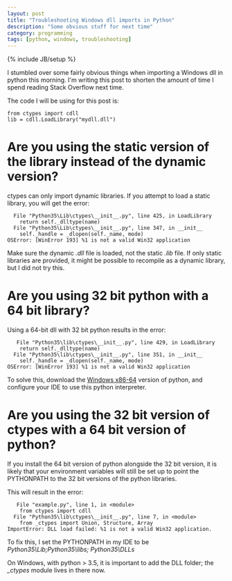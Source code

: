 ```yaml
---
layout: post
title: "Troubleshooting Windows dll imports in Python"
description: "Some obvious stuff for next time"
category: programming
tags: [python, windows, troubleshooting]
---
```

{% include JB/setup %}

I stumbled over some fairly obvious things when importing a Windows dll in python this
 morning. I'm writing this post to shorten the amount of time I spend reading Stack
 Overflow next time.

The code I will be using for this post is:

```
from ctypes import cdll
lib = cdll.LoadLibrary("mydll.dll")
```

# Are you using the static version of the library instead of the dynamic version?

ctypes can only import dynamic libraries. If you attempt to load a static library, you
 will get the error:

```
  File "Python35\Lib\ctypes\__init__.py", line 425, in LoadLibrary
    return self._dlltype(name)
  File "Python35\Lib\ctypes\__init__.py", line 347, in __init__
    self._handle = _dlopen(self._name, mode)
OSError: [WinError 193] %1 is not a valid Win32 application
```

Make sure the dynamic *.dll* file is loaded, not the static *.lib* file. If only
static libraries are provided, it might be possible to recompile as a dynamic library,
but I did not try this.

# Are you using 32 bit python with a 64 bit library?

Using a 64-bit dll with 32 bit python results in the error:

```
   File "Python35\lib\ctypes\__init__.py", line 429, in LoadLibrary
    return self._dlltype(name)
  File "Python35\lib\ctypes\__init__.py", line 351, in __init__
    self._handle = _dlopen(self._name, mode)
OSError: [WinError 193] %1 is not a valid Win32 application
```

To solve this, download the [Windows x86-64](https://www.python.org/downloads) version
 of python, and configure your IDE to use this python interpreter.

# Are you using the 32 bit version of ctypes with a 64 bit version of python?

If you install the 64 bit version of python alongside the 32 bit version, it is likely
 that your environment variables will still be set up to point the PYTHONPATH to the
 32 bit versions of the python libraries.

This will result in the error:

```
   File "example.py", line 1, in <module>
    from ctypes import cdll
  File "Python35\lib\ctypes\__init__.py", line 7, in <module>
    from _ctypes import Union, Structure, Array
ImportError: DLL load failed: %1 is not a valid Win32 application.
```

To fix this, I set the PYTHONPATH in my IDE to be *Python35\Lib\;Python35\libs;
Python35\DLLs*

On Windows, with python > 3.5, it is important to add the DLL folder; the *_ctypes*
module lives in there now.



